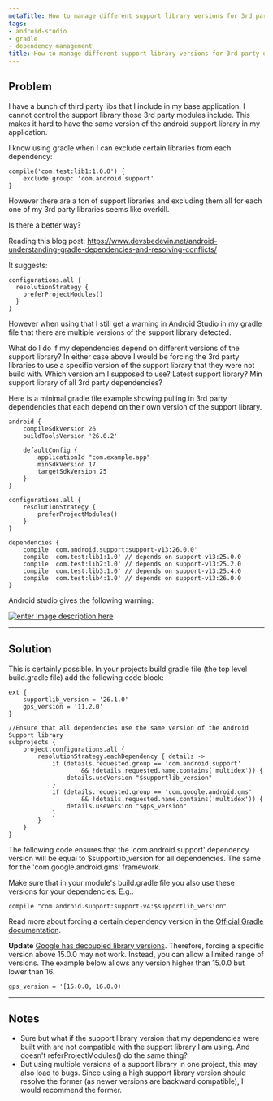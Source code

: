 ```yaml
---
metaTitle: How to manage different support library versions for 3rd party deps with gradle
tags:
- android-studio
- gradle
- dependency-management
title: How to manage different support library versions for 3rd party deps with gradle
---
```


## Problem

I have a bunch of third party libs that I include in my base application. I cannot control the support library those 3rd party modules include. This makes it hard to have the same version of the android support library in my application.


I know using gradle when I can exclude certain libraries from each dependency:



```
compile('com.test:lib1:1.0.0') {
    exclude group: 'com.android.support'
}

```

However there are a ton of support libraries and excluding them all for each one of my 3rd party libraries seems like overkill.


Is there a better way?


Reading this blog post: <https://www.devsbedevin.net/android-understanding-gradle-dependencies-and-resolving-conflicts/>


It suggests:



```
configurations.all {
  resolutionStrategy {
    preferProjectModules()
  }
}

```

However when using that I still get a warning in Android Studio in my gradle file that there are multiple versions of the support library detected.


What do I do if my dependencies depend on different versions of the support library? In either case above I would be forcing the 3rd party libraries to use a specific version of the support library that they were not build with. Which version am I supposed to use? Latest support library? Min support library of all 3rd party dependencies?


Here is a minimal gradle file example showing pulling in 3rd party dependencies that each depend on their own version of the support library.



```
android {
    compileSdkVersion 26
    buildToolsVersion '26.0.2'

    defaultConfig {
        applicationId "com.example.app"
        minSdkVersion 17
        targetSdkVersion 25
    }
}

configurations.all {
    resolutionStrategy {
        preferProjectModules()
    }
}

dependencies {
    compile 'com.android.support:support-v13:26.0.0'
    compile 'com.test:lib1:1.0' // depends on support-v13:25.0.0
    compile 'com.test:lib2:1.0' // depends on support-v13:25.2.0
    compile 'com.test:lib3:1.0' // depends on support-v13:25.4.0
    compile 'com.test:lib4:1.0' // depends on support-v13:26.0.0
}

```

Android studio gives the following warning:


[![enter image description here](https://i.stack.imgur.com/wqQxA.png)](https://i.stack.imgur.com/wqQxA.png)



---

## Solution

This is certainly possible. In your projects build.gradle file (the top level build.gradle file) add the following code block:



```
ext {
    supportlib_version = '26.1.0'
    gps_version = '11.2.0'
}

//Ensure that all dependencies use the same version of the Android Support library
subprojects {
    project.configurations.all {
        resolutionStrategy.eachDependency { details ->
            if (details.requested.group == 'com.android.support'
                    && !details.requested.name.contains('multidex')) {
                details.useVersion "$supportlib_version"
            }
            if (details.requested.group == 'com.google.android.gms'
                    && !details.requested.name.contains('multidex')) {
                details.useVersion "$gps_version"
            }
        }
    }
}

```

The following code ensures that the 'com.android.support' dependency version will be equal to $supportlib\_version for all dependencies. The same for the 'com.google.android.gms' framework.


Make sure that in your module's build.gradle file you also use these versions for your dependencies. E.g.:



```
compile "com.android.support:support-v4:$supportlib_version"

```

Read more about forcing a certain dependency version in the [Official Gradle documentation](https://docs.gradle.org/current/dsl/org.gradle.api.artifacts.ResolutionStrategy.html).


**Update**
[Google has decoupled library versions](https://developers.google.com/android/guides/versioning). Therefore, forcing a specific version above 15.0.0 may not work. Instead, you can allow a limited range of versions. The example below allows any version higher than 15.0.0 but lower than 16.



```
gps_version = '[15.0.0, 16.0.0)'

```


---

## Notes

- Sure but what if the support library version that my dependencies were built with are not compatible with the support library I am using. And doesn't referProjectModules() do the same thing?
- But using multiple versions of a support library in one project, this may also load to bugs. Since using a high support library version should resolve the former (as newer versions are backward compatible), I would recommend the former.
